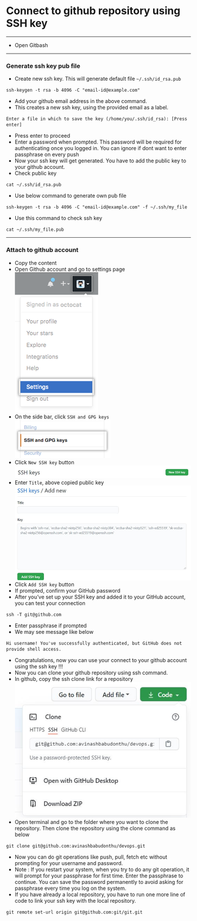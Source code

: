 # Connect to github repository using SSH key
------
* Open Gitbash
------
### Generate ssh key pub file
* Create new ssh key. This will generate default file `~/.ssh/id_rsa.pub`
```
ssh-keygen -t rsa -b 4096 -C "email-id@example.com"
```
* Add your github email address in the above command.
* This creates a new ssh key, using the provided email as a label.
```
Enter a file in which to save the key (/home/you/.ssh/id_rsa): [Press enter]
```
* Press enter to proceed
* Enter a password when prompted. This password will be required for authenticating once you logged in. You can ignore if dont want to enter passphrase on every push
* Now your ssh key will get generated. You have to add the public key to your github account.
* Check public key
```
cat ~/.ssh/id_rsa.pub
```
* Use below command to generate own pub file
```
ssh-keygen -t rsa -b 4096 -C "email-id@example.com" -f ~/.ssh/my_file
```
* Use this command to check ssh key
```
cat ~/.ssh/my_file.pub
```
------
### Attach to github account
* Copy the content
* Open Github account and go to settings page\
![picture](img/github-settings.png)
* On the side bar, click `SSH and GPG keys`\
![picture](img/github-settings-ssh-gpc-key.png)
* Click `New SSH key` button\
![picture](img/new-ssh-key-button.jpg)
* Enter `Title`, above copied public key\
![picture](img/new-ssh-details.jpg)
* Click `Add SSH key` button
* If prompted, confirm your GitHub password
* After you’ve set up your SSH key and added it to your GitHub account, you can test your connection
```
ssh -T git@github.com
```
* Enter passphrase if prompted
* We may see message like below
```
Hi username! You've successfully authenticated, but GitHub does not provide shell access.
```
* Congratulations, now you can use your connect to your github account using the ssh key !!!
* Now you can clone your github repository using ssh command.
* In github, copy the ssh clone link for a repository\
![picture](img/ssh-url.jpg)
* Open terminal and go to the folder where you want to clone the repository. Then clone the repository using the clone command as below
```
git clone git@github.com:avinashbabudonthu/devops.git
```
* Now you can do git operations like push, pull, fetch etc without prompting for your username and password.
* Note : If you restart your system, when you try to do any git operation, it will prompt for your passphrase for first time. Enter the passphrase to continue. You can save the password permanently to avoid asking for passphrase every time you log on the system.
* If you have already a local repository, you have to run one more line of code to link your ssh key with the local repository.
```
git remote set-url origin git@github.com:git/git.git
```